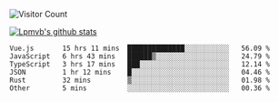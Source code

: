 ![Visitor Count](https://profile-counter.glitch.me/Lpmvb/count.svg)

[![Lpmvb's github stats](https://github-readme-stats.vercel.app/api?username=lpmvb&show_icons=true&title_color=fff&icon_color=79ff97&text_color=9f9f9f&bg_color=151515)](https://github.com/anuraghazra/github-readme-stats)

<!--
Here are some ideas to get you started:

- 🔭 I’m currently working on ...
- 🌱 I’m currently learning ...
- 👯 I’m looking to collaborate on ...
- 🤔 I’m looking for help with ...
- 💬 Ask me about ...
- 📫 How to reach me: ...
- 😄 Pronouns: ...
- ⚡ Fun fact: ...
-->

<!--START_SECTION:waka-->

```text
Vue.js       15 hrs 11 mins  ██████████████░░░░░░░░░░░   56.09 %
JavaScript   6 hrs 43 mins   ██████▒░░░░░░░░░░░░░░░░░░   24.79 %
TypeScript   3 hrs 17 mins   ███░░░░░░░░░░░░░░░░░░░░░░   12.14 %
JSON         1 hr 12 mins    █░░░░░░░░░░░░░░░░░░░░░░░░   04.46 %
Rust         32 mins         ▒░░░░░░░░░░░░░░░░░░░░░░░░   01.98 %
Other        5 mins          ░░░░░░░░░░░░░░░░░░░░░░░░░   00.36 %
```

<!--END_SECTION:waka-->
